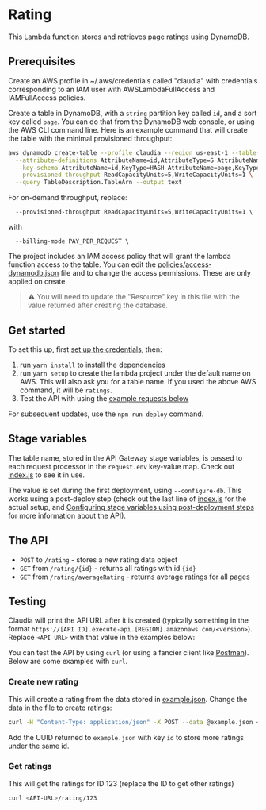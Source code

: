# Rating

This Lambda function stores and retrieves page ratings using DynamoDB.

## Prerequisites

Create an AWS profile in ~/.aws/credentials called "claudia" with credentials corresponding to an IAM user with AWSLambdaFullAccess and IAMFullAccess policies.

Create a table in DynamoDB, with a `string` partition key called `id`, and a sort key called `page`. You can do that from the DynamoDB web console, or using the AWS CLI command line. Here is an example command that will create the table with the minimal provisioned throughput:

```bash
aws dynamodb create-table --profile claudia --region us-east-1 --table-name ratings \
  --attribute-definitions AttributeName=id,AttributeType=S AttributeName=page,AttributeType=S \
  --key-schema AttributeName=id,KeyType=HASH AttributeName=page,KeyType=RANGE \
  --provisioned-throughput ReadCapacityUnits=5,WriteCapacityUnits=1 \
  --query TableDescription.TableArn --output text
```

For on-demand throughput, replace:

```
  --provisioned-throughput ReadCapacityUnits=5,WriteCapacityUnits=1 \
```

with

```
  --billing-mode PAY_PER_REQUEST \
```

The project includes an IAM access policy that will grant the lambda function access to the table. You can edit the [policies/access-dynamodb.json](policies/access-dynamodb.json) file and to change the access permissions. These are only applied on create.

> ⚠️ You will need to update the "Resource" key in this file with the value returned after creating the database.

## Get started

To set this up, first [set up the credentials](https://github.com/claudiajs/claudia/blob/master/getting_started.md#configuring-access-credentials), then:

1. run `yarn install` to install the dependencies
2. run `yarn setup` to create the lambda project under the default name on AWS.
   This will also ask you for a table name. If you used the above AWS command, it will be `ratings`.
3. Test the API with using the [example requests below](#testing)

For subsequent updates, use the `npm run deploy` command.

## Stage variables

The table name, stored in the API Gateway stage variables, is passed to each request processor in the `request.env` key-value map. Check out [index.js](index.js) to see it in use.

The value is set during the first deployment, using `--configure-db`. This works using a post-deploy step (check out the last line of [index.js](index.js) for the actual setup, and [Configuring stage variables using post-deployment steps](https://github.com/claudiajs/claudia-api-builder/blob/master/docs/api.md#configuring-stage-variables-using-post-deployment-steps) for more information about the API).

## The API

- `POST` to `/rating` - stores a new rating data object
- `GET` from `/rating/{id}` - returns all ratings with id `{id}`
- `GET` from `/rating/averageRating` - returns average ratings for all pages

## Testing

Claudia will print the API URL after it is created (typically something in the format `https://[API ID].execute-api.[REGION].amazonaws.com/<version>`). Replace `<API-URL>` with that value in the examples below:

You can test the API by using `curl` (or using a fancier client like [Postman](https://www.getpostman.com/)). Below are some examples with `curl`.

### Create new rating

This will create a rating from the data stored in [example.json](example.json). Change the data in the file to create ratings:

```bash
curl -H "Content-Type: application/json" -X POST --data @example.json <API-URL>/rating
```

Add the UUID returned to `example.json` with key `id` to store more ratings under the same id.

### Get ratings

This will get the ratings for ID 123 (replace the ID to get other ratings)

```bash
curl <API-URL>/rating/123
```

